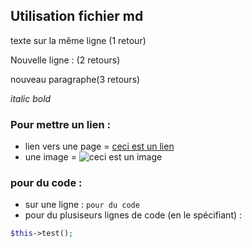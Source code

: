 ## Utilisation fichier md
texte sur
la même ligne (1 retour) 

Nouvelle ligne : (2 retours)


nouveau paragraphe(3 retours)


_italic_
*bold*


### Pour mettre un lien :

- lien vers une page = [ceci est un lien](https://symfony.com/releases/6.0)
- une image = ![ceci est un image](https://symfony.com/images/logos/header-logo.svg)


### pour du code :

- sur une ligne : `pour du code`
- pour du plusiseurs lignes de code (en le spécifiant) :
```php
$this->test();